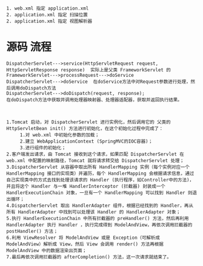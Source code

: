 # 
    1. web.xml 指定 application.xml 
    2. application.xml 指定 扫描位置
    2. application.xml 指定 视图解析器
    
    
# 源码 流程
    DispatcherServlet--->service(HttpServletRequest request, HttpServletResponse response)  实际上是父类 FrameworkServlet 的
    FrameworkServlet--->processRequest--->doService
    DispatcherServlet--->doService  在doService方法中对Request参数进行处理，然后调用doDispatch方法
    DispatcherServlet--->doDispatch(request, response);  
    在doDispatch方法中获取并调用处理器映射器、处理器适配器，获取并返回执行结果。
    
    
    
    1.Tomcat 启动，对 DispatcherServlet 进行实例化，然后调用它的 父类的 HttpServletBean init() 方法进行初始化，在这个初始化过程中完成了：
         1.对 web.xml 中初始化参数的加载；
         2.建立 WebApplicationContext (SpringMVC的IOC容器)；
         3.进行组件的初始化；
    2.客户端发出请求，由 Tomcat 接收到这个请求，如果匹配 DispatcherServlet 在 web.xml 中配置的映射路径，Tomcat 就将请求转交给 DispatcherServlet 处理；
    3.DispatcherServlet 从容器中取出所有 HandlerMapping 实例（每个实例对应一个 HandlerMapping 接口的实现类）并遍历，每个 HandlerMapping 会根据请求信息，通过自己实现类中的方式去找到处理该请求的 Handler (执行程序，如Controller中的方法)，并且将这个 Handler 与一堆 HandlerInterceptor (拦截器) 封装成一个 HandlerExecutionChain 对象，一旦有一个 HandlerMapping 可以找到 Handler 则退出循环；
    4.DispatcherServlet 取出 HandlerAdapter 组件，根据已经找到的 Handler，再从所有 HandlerAdapter 中找到可以处理该 Handler 的 HandlerAdapter 对象；
    5.执行 HandlerExecutionChain 中所有拦截器的 preHandler() 方法，然后再利用 HandlerAdapter 执行 Handler ，执行完成得到 ModelAndView，再依次调用拦截器的 postHandler() 方法；
    6.利用 ViewResolver 将 ModelAndView 或是 Exception（可解析成 ModelAndView）解析成 View，然后 View 会调用 render() 方法再根据 ModelAndView 中的数据渲染出页面；
    7.最后再依次调用拦截器的 afterCompletion() 方法，这一次请求就结束了。